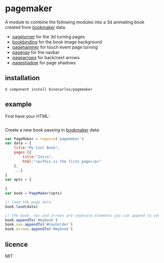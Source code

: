 pagemaker
=========

A module to combine the following modules into a 3d animating book created from [bookmaker](https://github.com/binocarlos/bookmaker) data.

 * [pageturner](https://github.com/binocarlos/pageturner) for the 3d turning pages
 * [bookbinding](https://github.com/binocarlos/bookbinding) for the book image background
 * [pagehammer](https://github.com/binocarlos/pagehammer) for touch event page turning
 * [pagenav](https://github.com/binocarlos/pagenav) for the navbar
 * [pagearrows](https://github.com/binocarlos/pagearrows) for back/next arrows
 * [pageshadow](https://github.com/binocarlos/pageshadow) for page shadows

## installation

```
$ component install binocarlos/pagemaker
```

## example

First have your HTML:

```html

```

Create a new book passing in [bookmaker](https://github.com/binocarlos/bookmaker) data:

```js
var PageMaker = require('pagemaker')
var data = {
	title:"My Cool Book",
	pages:[{
		title:"Intro",
		html:"<p>This is the first page</p>"
	},
	...]
}
var opts = {
	
}
var book = PageMaker(opts)

// load the page data
book.load(data)

// the book, nav and arrows are seperate elements you can append to your gui
book.appendTo('#mybook')
book.nav.appendTo('#navholder')
book.arrows.appendTo('#mybook')
```

## licence
MIT